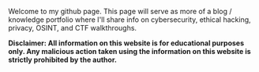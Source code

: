 Welcome to my github page. This page will serve as more of a blog / knowledge portfolio where I'll share info on cybersecurity, ethical hacking, privacy, OSINT, and CTF walkthroughs.


<b> Disclaimer: All information on this website is for educational purposes only. Any malicious action taken using the information on this website is strictly prohibited by the author.</b>


